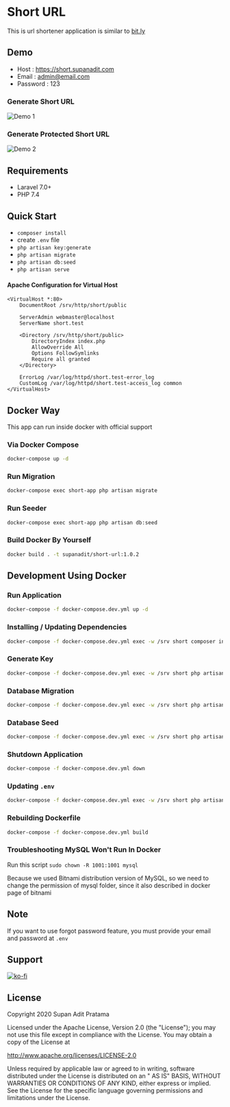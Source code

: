 # Short URL

This is url shortener application is similar to [bit.ly](http://bit.ly)

## Demo

- Host : https://short.supanadit.com
- Email : admin@email.com
- Password : 123

### Generate Short URL

![Demo 1](demo/demo-1.gif)

### Generate Protected Short URL

![Demo 2](demo/demo-2.gif)

## Requirements

- Laravel 7.0+
- PHP 7.4

## Quick Start

- `composer install`
- create `.env` file
- `php artisan key:generate`
- `php artisan migrate`
- `php artisan db:seed`
- `php artisan serve`

#### Apache Configuration for Virtual Host

```apacheconfig
<VirtualHost *:80>
    DocumentRoot /srv/http/short/public
    
    ServerAdmin webmaster@localhost
    ServerName short.test
    
    <Directory /srv/http/short/public>
        DirectoryIndex index.php
        AllowOverride All
        Options FollowSymlinks
        Require all granted
    </Directory>
    
    ErrorLog /var/log/httpd/short.test-error_log
    CustomLog /var/log/httpd/short.test-access_log common
</VirtualHost>
```

## Docker Way

This app can run inside docker with official support

### Via Docker Compose

```bash
docker-compose up -d
```

### Run Migration

```bash
docker-compose exec short-app php artisan migrate
```

### Run Seeder

```bash
docker-compose exec short-app php artisan db:seed
```

### Build Docker By Yourself

```bash
docker build . -t supanadit/short-url:1.0.2
```

## Development Using Docker

### Run Application

```bash
docker-compose -f docker-compose.dev.yml up -d
```

### Installing / Updating Dependencies

```bash
docker-compose -f docker-compose.dev.yml exec -w /srv short composer install # Composer Install
```

### Generate Key

```bash
docker-compose -f docker-compose.dev.yml exec -w /srv short php artisan key:generate # Generate Key
```

### Database Migration

```bash
docker-compose -f docker-compose.dev.yml exec -w /srv short php artisan migrate
```

### Database Seed

```bash
docker-compose -f docker-compose.dev.yml exec -w /srv short php artisan db:seed
```

### Shutdown Application

```bash
docker-compose -f docker-compose.dev.yml down
```

### Updating `.env`

```bash
docker-compose -f docker-compose.dev.yml exec -w /srv short php artisan config:cache
```

### Rebuilding Dockerfile

```bash
docker-compose -f docker-compose.dev.yml build
```

### Troubleshooting MySQL Won't Run In Docker

Run this script `sudo chown -R 1001:1001 mysql`

Because we used Bitnami distribution version of MySQL, so we need to change the permission of mysql folder, since it
also described in docker page of bitnami

## Note

If you want to use forgot password feature, you must provide your email and password at `.env`

## Support

[![ko-fi](https://www.ko-fi.com/img/githubbutton_sm.svg)](https://ko-fi.com/N4N01CIMZ)

## License

Copyright 2020 Supan Adit Pratama

Licensed under the Apache License, Version 2.0 (the "License"); you may not use this file except in compliance with the
License. You may obtain a copy of the License at

http://www.apache.org/licenses/LICENSE-2.0

Unless required by applicable law or agreed to in writing, software distributed under the License is distributed on an "
AS IS" BASIS, WITHOUT WARRANTIES OR CONDITIONS OF ANY KIND, either express or implied. See the License for the specific
language governing permissions and limitations under the License.
